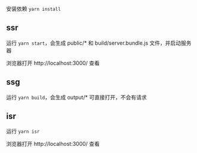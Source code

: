 
安装依赖 `yarn install`

## ssr

运行 `yarn start`，会生成 public/* 和 build/server.bundle.js 文件，并启动服务器

浏览器打开 http://localhost:3000/ 查看

## ssg

运行 `yarn build`，会生成 output/* 可直接打开，不会有请求

## isr

运行 `yarn isr`

浏览器打开 http://localhost:3000/ 查看
